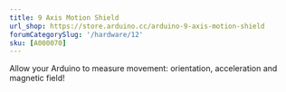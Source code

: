 ```yaml
---
title: 9 Axis Motion Shield
url_shop: https://store.arduino.cc/arduino-9-axis-motion-shield
forumCategorySlug: '/hardware/12'
sku: [A000070]
---
```


Allow your Arduino to measure movement: orientation, acceleration and magnetic field!